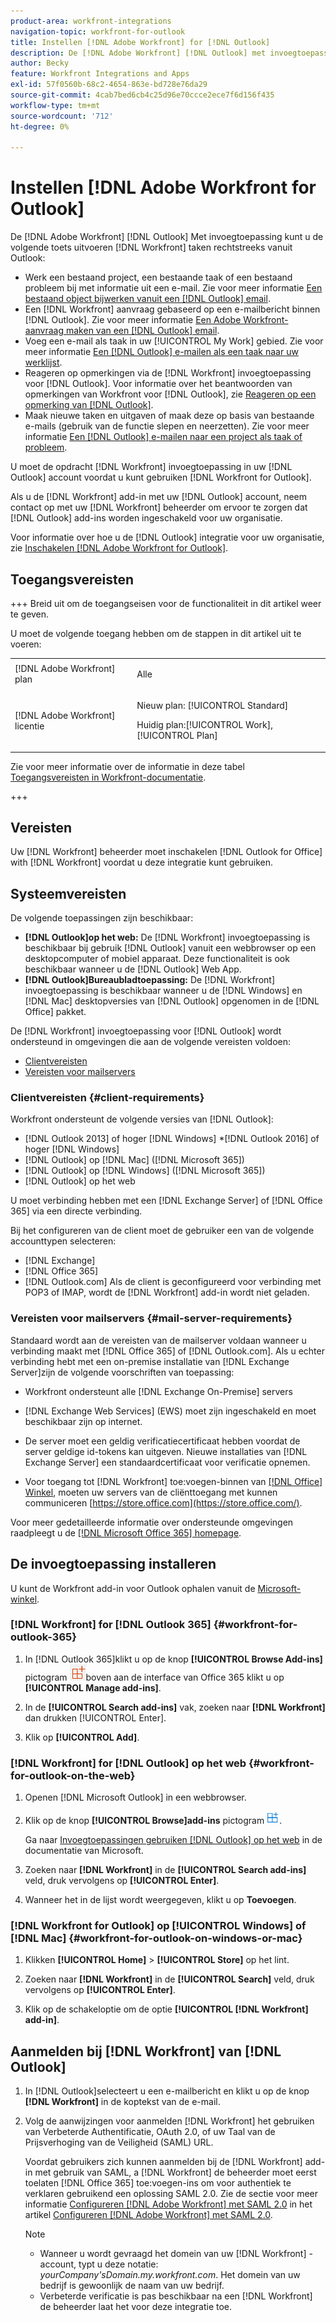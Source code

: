 ```yaml
---
product-area: workfront-integrations
navigation-topic: workfront-for-outlook
title: Instellen [!DNL Adobe Workfront] for [!DNL Outlook]
description: De [!DNL Adobe Workfront] [!DNL Outlook] met invoegtoepassing kunt u de toets uitvoeren [!DNL Workfront] taken rechtstreeks vanuit Outlook.
author: Becky
feature: Workfront Integrations and Apps
exl-id: 57f0560b-68c2-4654-863e-bd728e76da29
source-git-commit: 4cab7bed6cb4c25d96e70ccce2ece7f6d156f435
workflow-type: tm+mt
source-wordcount: '712'
ht-degree: 0%

---
```


# Instellen [!DNL Adobe Workfront for Outlook]

<!-- Audited: 12/2023 -->

De [!DNL Adobe Workfront] [!DNL Outlook] Met invoegtoepassing kunt u de volgende toets uitvoeren [!DNL Workfront] taken rechtstreeks vanuit Outlook:

* Werk een bestaand project, een bestaande taak of een bestaand probleem bij met informatie uit een e-mail. Zie voor meer informatie [Een bestaand object bijwerken vanuit een [!DNL Outlook] email](../../workfront-integrations-and-apps/using-workfront-with-outlook/update-an-existing-object-from-an-outlook-email.md).
* Een [!DNL Workfront] aanvraag gebaseerd op een e-mailbericht binnen [!DNL Outlook]. Zie voor meer informatie [Een Adobe Workfront-aanvraag maken van een [!DNL Outlook] email](../../workfront-integrations-and-apps/using-workfront-with-outlook/create-a-wf-request-from-an-outlook-email.md).
* Voeg een e-mail als taak in uw [!UICONTROL My Work] gebied. Zie voor meer informatie [Een [!DNL Outlook] e-mailen als een taak naar uw werklijst](../../workfront-integrations-and-apps/using-workfront-with-outlook/add-outlook-email-as-task-to-your-work-list.md).
* Reageren op opmerkingen via de [!DNL Workfront] invoegtoepassing voor [!DNL Outlook]. Voor informatie over het beantwoorden van opmerkingen van Workfront voor [!DNL Outlook], zie [Reageren op een opmerking van [!DNL Outlook]](../../workfront-integrations-and-apps/using-workfront-with-outlook/reply-to-a-comment-from-outlook.md).
* Maak nieuwe taken en uitgaven of maak deze op basis van bestaande e-mails (gebruik van de functie slepen en neerzetten). Zie voor meer informatie [Een [!DNL Outlook] e-mailen naar een project als taak of probleem](../../workfront-integrations-and-apps/using-workfront-with-outlook/add-outlook-email-to-project-as-task-or-issue.md).

U moet de opdracht [!DNL Workfront] invoegtoepassing in uw [!DNL Outlook] account voordat u kunt gebruiken [!DNL Workfront for Outlook].

Als u de [!DNL Workfront] add-in met uw [!DNL Outlook] account, neem contact op met uw [!DNL Workfront] beheerder om ervoor te zorgen dat [!DNL Outlook] add-ins worden ingeschakeld voor uw organisatie.

Voor informatie over hoe u de [!DNL Outlook] integratie voor uw organisatie, zie [Inschakelen [!DNL Adobe Workfront for Outlook]](../../administration-and-setup/configure-integrations/enable-workfront-for-outlook.md).

## Toegangsvereisten

+++ Breid uit om de toegangseisen voor de functionaliteit in dit artikel weer te geven.

U moet de volgende toegang hebben om de stappen in dit artikel uit te voeren:

<table style="table-layout:auto"> 
 <col> 
 <col> 
 <tbody> 
  <tr> 
   <td role="rowheader">[!DNL Adobe Workfront] plan</td> 
   <td> <p>Alle</p> </td> 
  </tr> 
  <tr> 
   <td role="rowheader">[!DNL Adobe Workfront] licentie</td> 
   <td> 
   <p>Nieuw plan: [!UICONTROL Standard]</p> 
   <p>Huidig plan:[!UICONTROL Work], [!UICONTROL Plan]</p> </td> 
  </tr> 
 </tbody> 
</table>

Zie voor meer informatie over de informatie in deze tabel [Toegangsvereisten in Workfront-documentatie](/help/quicksilver/administration-and-setup/add-users/access-levels-and-object-permissions/access-level-requirements-in-documentation.md).

+++

## Vereisten

Uw [!DNL Workfront] beheerder moet inschakelen [!DNL Outlook for Office] with [!DNL Workfront] voordat u deze integratie kunt gebruiken.

## Systeemvereisten

De volgende toepassingen zijn beschikbaar:

* **[!DNL Outlook]op het web:** De [!DNL Workfront] invoegtoepassing is beschikbaar bij gebruik [!DNL Outlook] vanuit een webbrowser op een desktopcomputer of mobiel apparaat. Deze functionaliteit is ook beschikbaar wanneer u de [!DNL Outlook] Web App.
* **[!DNL Outlook]Bureaubladtoepassing:** De [!DNL Workfront] invoegtoepassing is beschikbaar wanneer u de [!DNL Windows] en [!DNL Mac] desktopversies van [!DNL Outlook] opgenomen in de [!DNL Office] pakket.

De [!DNL Workfront] invoegtoepassing voor [!DNL Outlook] wordt ondersteund in omgevingen die aan de volgende vereisten voldoen:

* [Clientvereisten](#client-requirements-client-requirements)
* [Vereisten voor mailservers](#mail-server-requirements-mail-server-requirements)

### Clientvereisten {#client-requirements}

Workfront ondersteunt de volgende versies van [!DNL Outlook]:

* [!DNL Outlook 2013] of hoger [!DNL Windows]
*[!DNL  Outlook 2016] of hoger [!DNL Windows]
* [!DNL Outlook] op [!DNL Mac] ([!DNL Microsoft 365])
* [!DNL Outlook] op [!DNL Windows] ([!DNL Microsoft 365])
* [!DNL Outlook] op het web

U moet verbinding hebben met een [!DNL Exchange Server] of [!DNL Office 365] via een directe verbinding.

Bij het configureren van de client moet de gebruiker een van de volgende accounttypen selecteren:

* [!DNL Exchange]
* [!DNL Office 365]
* [!DNL Outlook.com]&#x200B;**&#x200B;**&#x200B; Als de client is geconfigureerd voor verbinding met POP3 of IMAP, wordt de [!DNL Workfront] add-in wordt niet geladen.

### Vereisten voor mailservers {#mail-server-requirements}

Standaard wordt aan de vereisten van de mailserver voldaan wanneer u verbinding maakt met [!DNL Office 365] of [!DNL Outlook.com]. Als u echter verbinding hebt met een on-premise installatie van [!DNL Exchange Server]zijn de volgende voorschriften van toepassing:

* Workfront ondersteunt alle [!DNL Exchange On-Premise] servers
* [!DNL Exchange Web Services] (EWS) moet zijn ingeschakeld en moet beschikbaar zijn op internet.
* De server moet een geldig verificatiecertificaat hebben voordat de server geldige id-tokens kan uitgeven. Nieuwe installaties van [!DNL Exchange Server] een standaardcertificaat voor verificatie opnemen.

  <!--this used to be here but Dev asked for it to be taken out - logged issue for editing this article on 4-26-2023: For more information, see [Digital certificates and encryption in [!DNL Exchange 2016]](https://technet.microsoft.com/en-us/library/dd351044(v=exchg.160).aspx) and [Set-AuthConfig](https://technet.microsoft.com/en-us/library/jj215766(v=exchg.160).aspx).-->

* Voor toegang tot [!DNL Workfront] toe:voegen-binnen van [[!DNL Office] Winkel](https://store.office.com/), moeten uw servers van de cliënttoegang met kunnen communiceren  [https://store.office.com](https://store.office.com/).

Voor meer gedetailleerde informatie over ondersteunde omgevingen raadpleegt u de [[!DNL Microsoft Office 365] homepage](https://products.office.com/en-us/office-365-home).

## De invoegtoepassing installeren

U kunt de Workfront add-in voor Outlook ophalen vanuit de [Microsoft-winkel](https://appsource.microsoft.com/en-us/product/office/WA104380943?tab=Overview).

### [!DNL Workfront] for [!DNL Outlook 365] {#workfront-for-outlook-365}

1. In [!DNL Outlook 365]klikt u op de knop **[!UICONTROL Browse Add-ins]** pictogram ![](assets/outlook-add-in-26x26.png)boven aan de interface van Office 365 klikt u op **[!UICONTROL Manage add-ins]**.

1. In de **[!UICONTROL Search add-ins]** vak, zoeken naar **[!DNL Workfront]** dan drukken [!UICONTROL Enter].

1. Klik op **[!UICONTROL Add]**.

### [!DNL Workfront] for [!DNL Outlook] op het web {#workfront-for-outlook-on-the-web}

1. Openen [!DNL Microsoft Outlook] in een webbrowser.
1. Klik op de knop **[!UICONTROL Browse]add-ins** pictogram ![](assets/outlook-add-in-web-version-20x20.png).

   Ga naar [Invoegtoepassingen gebruiken [!DNL Outlook] op het web](https://support.microsoft.com/en-us/office/using-add-ins-in-outlook-on-the-web-8f2ce816-5df4-44a5-958c-f7f9d6dabdce#bkmk_addaddinsicon) in de documentatie van Microsoft.

1. Zoeken naar **[!DNL Workfront]** in de **[!UICONTROL Search add-ins]** veld, druk vervolgens op **[!UICONTROL Enter]**.

1. Wanneer het in de lijst wordt weergegeven, klikt u op **Toevoegen**.

### [!DNL Workfront for Outlook] op [!UICONTROL Windows] of [!DNL Mac] {#workfront-for-outlook-on-windows-or-mac}

1. Klikken **[!UICONTROL Home]** > **[!UICONTROL Store]** op het lint.

1. Zoeken naar **[!DNL Workfront]** in de **[!UICONTROL Search]** veld, druk vervolgens op **[!UICONTROL Enter]**.

1. Klik op de schakeloptie om de optie **[!UICONTROL [!DNL Workfront] add-in]**.

## Aanmelden bij [!DNL Workfront] van [!DNL Outlook]

1. In [!DNL Outlook]selecteert u een e-mailbericht en klikt u op de knop **[!DNL Workfront]** in de koptekst van de e-mail.
1. Volg de aanwijzingen voor aanmelden [!DNL Workfront] het gebruiken van Verbeterde Authentificatie, OAuth 2.0, of uw Taal van de Prijsverhoging van de Veiligheid (SAML) URL.

   Voordat gebruikers zich kunnen aanmelden bij de [!DNL Workfront] add-in met gebruik van SAML, a [!DNL Workfront] de beheerder moet eerst toelaten [!DNL Office 365] toe:voegen-ins om voor authentiek te verklaren gebruikend een oplossing SAML 2.0. Zie de sectie voor meer informatie [Configureren [!DNL Adobe Workfront] met SAML 2.0](../../administration-and-setup/add-users/single-sign-on/configure-workfront-saml-2.md#enable-saml-with-office-365) in het artikel [Configureren [!DNL Adobe Workfront] met SAML 2.0](../../administration-and-setup/add-users/single-sign-on/configure-workfront-saml-2.md).

   >[!NOTE]
   >
   >* Wanneer u wordt gevraagd het domein van uw [!DNL Workfront] -account, typt u deze notatie: *yourCompany&#39;sDomain.my.workfront.com*. Het domein van uw bedrijf is gewoonlijk de naam van uw bedrijf.
   >* Verbeterde verificatie is pas beschikbaar na een [!DNL Workfront] de beheerder laat het voor deze integratie toe.

